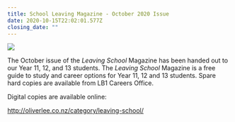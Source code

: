 ```yaml
---
title: School Leaving Magazine - October 2020 Issue
date: 2020-10-15T22:02:01.577Z
closing_date: ""
---
```

![](https://res.cloudinary.com/whanganuihigh/image/upload/v1602800121/Careers%20and%20Vocational/16.10.2020_Leaving_School_Magazine.png)

The October issue of the *Leaving School* Magazine has been handed out to our Year 11, 12, and 13 students. The *Leaving School* Magazine is a free guide to study and career options for Year 11, 12 and 13 students. Spare hard copies are available from LB1 Careers Office.

Digital copies are available online:

<http://oliverlee.co.nz/category/leaving-school/>